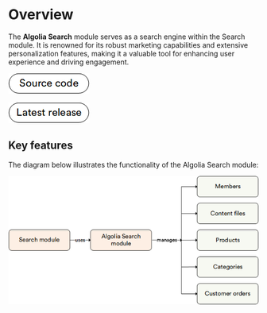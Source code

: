 # Overview 

The **Algolia Search** module serves as a search engine within the Search module. It is renowned for its robust marketing capabilities and extensive personalization features, making it a valuable tool for enhancing user experience and driving engagement.

[![Source code](media/source_code.png)](https://github.com/VirtoCommerce/vc-module-algolia-search)

[![Latest release](media/latest_release.png)](https://github.com/VirtoCommerce/vc-module-algolia-search/releases)

## Key features

The diagram below illustrates the functionality of the Algolia Search module:

![Key entities](media/key-entities.png)

